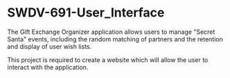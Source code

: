 # SWDV-691-User_Interface
The Gift Exchange Organizer application allows users to manage "Secret Santa" events, including the random matching of partners and the retention and display of user wish lists.

This project is required to create a website which will allow the user to interact with the application.